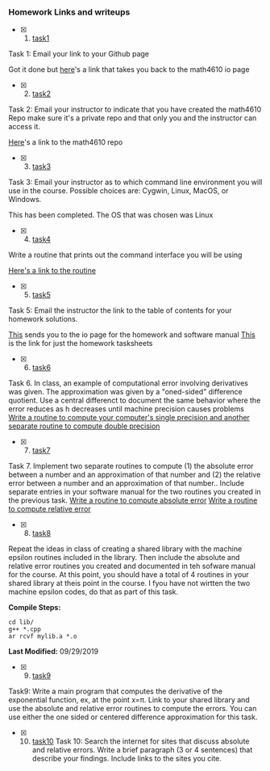 ### Homework Links and writeups

- [x] 1. [task1](https://thedegreeisalie.github.io/math4610/homework/tasksheet1/task1)

Task 1: Email your link to your Github page

Got it done but [here](https://thedegreeisalie.github.io/math4610)'s a link that takes you back to the math4610 io page 

- [x] 2. [task2](https://thedegreeisalie.github.io/math4610/homework/tasksheet1/task2)

Task 2: Email your instructor to indicate that you have created the math4610 Repo make sure it's a private repo and that only you and the instructor can access it.

[Here](https://github.com/Thedegreeisalie/math4610)'s a link to the math4610 repo

- [x] 3. [task3](https://thedegreeisalie.github.io/math4610/homework/tasksheet1/task3)

Task 3: Email your instructor as to which command line environment you will use in the course. Possible choices are: Cygwin, Linux, MacOS, or Windows. 

This has been completed. The OS that was chosen was Linux

- [x] 4. [task4](https://thedegreeisalie.github.io/math4610/homework/tasksheet1/task4)

Write a routine that prints out the command interface you will be using

[Here's a link to the routine](https://github.com/Thedegreeisalie/math4610/tree/master/homework/tasksheet1/task4)

- [x] 5. [task5](https://thedegreeisalie.github.io/math4610/homework/tasksheet1/task5)

Task 5: Email the instructor the link to the table of contents for your homework solutions.

[This](https://thedegreeisalie.github.io/math4610/) sends you to the io page for the homework and software manual
[This](https://thedegreeisalie.github.io/math4610/homework/) is the link for just the homework tasksheets

- [x] 6. [task6](https://thedegreeisalie.github.io/math4610/homework/tasksheet1/task6)

Task 6. In class, an example of computational error involving derivatives was given. The approximation was given by a "oned-sided" difference quotient. Use a central differenct to document the same behavior where the error reduces as h decreases until machine precision causes problems
[Write a routine to compute your computer's single precision and another separate routine to compute double precision](https://github.com/Thedegreeisalie/math4610/tree/master/homework/tasksheet1/task6)

- [x] 7. [task7](https://thedegreeisalie.github.io/math4610/homework/tasksheet1/task7)

Task 7. Implement two separate routines to compute (1) the absolute error between a number and an approximation of that number and (2) the relative error between a number and an approximation of that number.. Include separate entries in your software manual for the two routines you created in the previous task.
[Write a routine to compute absolute error](https://github.com/Thedegreeisalie/math4610/tree/master/homework/tasksheet1/task7/abs_error)
[Write a routine to compute relative error](https://github.com/Thedegreeisalie/math4610/tree/master/homework/tasksheet1/task7/rel_error)

- [x] 8. [task8](https://thedegreeisalie.github.io/math4610/homework/tasksheet1/task8)

Repeat the ideas in class of creating a shared library with the machine epsilon routines included in the library. Then include the absolute and relative error routines you created and documented in teh sofware manual for the course. At this point, you should have a total of 4 routines in your shared library at theis point in the course. I fyou have not wirtten the two machine epsilon codes, do that as part of this task. 

**Compile Steps:**   

	cd lib/
	g++ *.cpp
	ar rcvf mylib.a *.o

**Last Modified:** 09/29/2019


- [x] 9. [task9](https://thedegreeisalie.github.io/math4610/homework/tasksheet1/task9)

Task9: Write a main program that computes the derivative of the exponential function, ex, at the point x=π. Link to your shared library and use the absolute and relative error routines to compute the errors. You can use either the one sided or centered difference approximation for this task. 

- [x] 10. [task10](https://thedegreeisalie.github.io/math4610/homework/tasksheet1/task10)
Task 10: Search the internet for sites that discuss absolute and relative errors. Write a brief paragraph (3 or 4 sentences) that describe your findings. Include links to the sites you cite.

